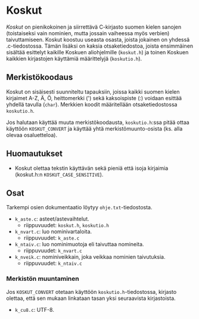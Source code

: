 # Koskut
_Koskut_ on pienikokoinen ja siirrettävä C-kirjasto suomen kielen sanojen
(toistaiseksi vain nominien, mutta jossain vaiheessa myös verbien)
taivuttamiseen. Koskut koostuu useasta osasta, joista jokainen on yhdessä
.c-tiedostossa. Tämän lisäksi on kaksia otsaketiedostoa, joista ensimmäinen
sisältää esittelyt kaikille Koskuen aliohjelmille (`koskut.h`) ja toinen
Koskuen kaikkien kirjastojen käyttämiä määrittelyjä (`koskutio.h`).

## Merkistökoodaus
Koskut on sisäisesti suunniteltu tapauksiin, joissa kaikki suomen kielen
kirjaimet A-Z, Ä, Ö, heittomerkki (') sekä kaksoispiste (:) voidaan esittää
yhdellä tavulla (`char`). Merkkien koodit määritellään
otsaketiedostossa `koskutio.h`.

Jos halutaan käyttää muuta merkistökoodausta, `koskutio.h`:ssa pitää
ottaa käyttöön `KOSKUT_CONVERT` ja käyttää yhtä merkistömuunto-osista
(ks. alla olevaa osaluetteloa).

## Huomautukset
* Koskut olettaa tekstin käyttävän sekä pieniä että isoja kirjaimia
  (koskut.h:n `KOSKUT_CASE_SENSITIVE`).

## Osat
Tarkempi osien dokumentaatio löytyy `ohje.txt`-tiedostosta.

* `k_aste.c`: asteet/astevaihtelut.
  * riippuvuudet: `koskut.h`, `koskutio.h`
* `k_nvart.c`: luo nominivartaloita.
  * riippuvuudet: `k_aste.c`
* `k_ntaiv.c`: luo nominimuotoja eli taivuttaa nomineita.
  * riippuvuudet: `k_nvart.c`
* `k_nveik.c`: nominiveikkain, joka veikkaa nominien taivutuksia.
  * riippuvuudet: `k_ntaiv.c`

### Merkistön muuntaminen
Jos `KOSKUT_CONVERT` otetaan käyttöön `koskutio.h`-tiedostossa,
kirjasto olettaa, että sen mukaan linkataan tasan yksi seuraavista kirjastoista.
* `k_cu8.c`: UTF-8.
